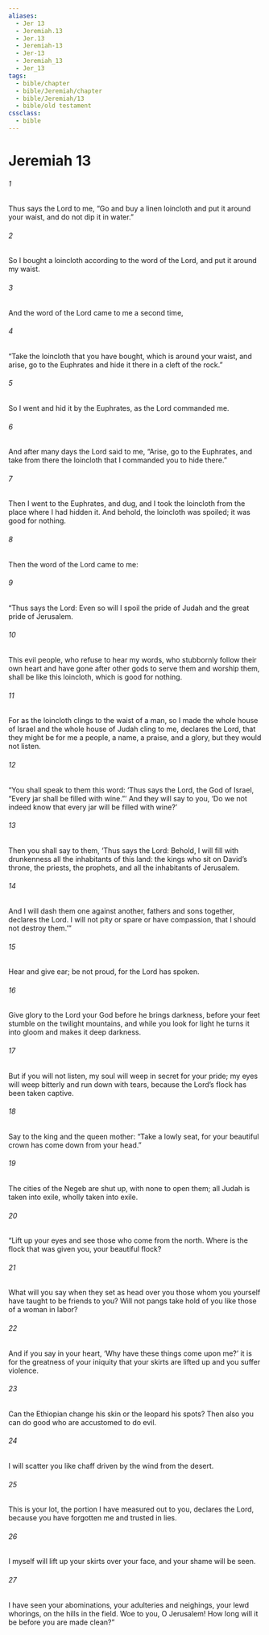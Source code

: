 ```yaml
---
aliases:
  - Jer 13
  - Jeremiah.13
  - Jer.13
  - Jeremiah-13
  - Jer-13
  - Jeremiah_13
  - Jer_13
tags:
  - bible/chapter
  - bible/Jeremiah/chapter
  - bible/Jeremiah/13
  - bible/old testament
cssclass:
  - bible
---
```


# Jeremiah 13

###### 1
Thus says the Lord to me, “Go and buy a linen loincloth and put it around your waist, and do not dip it in water.”
###### 2
So I bought a loincloth according to the word of the Lord, and put it around my waist.
###### 3
And the word of the Lord came to me a second time,
###### 4
“Take the loincloth that you have bought, which is around your waist, and arise, go to the Euphrates and hide it there in a cleft of the rock.”
###### 5
So I went and hid it by the Euphrates, as the Lord commanded me.
###### 6
And after many days the Lord said to me, “Arise, go to the Euphrates, and take from there the loincloth that I commanded you to hide there.”
###### 7
Then I went to the Euphrates, and dug, and I took the loincloth from the place where I had hidden it. And behold, the loincloth was spoiled; it was good for nothing.
###### 8
Then the word of the Lord came to me:
###### 9
“Thus says the Lord: Even so will I spoil the pride of Judah and the great pride of Jerusalem.
###### 10
This evil people, who refuse to hear my words, who stubbornly follow their own heart and have gone after other gods to serve them and worship them, shall be like this loincloth, which is good for nothing.
###### 11
For as the loincloth clings to the waist of a man, so I made the whole house of Israel and the whole house of Judah cling to me, declares the Lord, that they might be for me a people, a name, a praise, and a glory, but they would not listen.
###### 12
“You shall speak to them this word: ‘Thus says the Lord, the God of Israel, “Every jar shall be filled with wine.”’ And they will say to you, ‘Do we not indeed know that every jar will be filled with wine?’
###### 13
Then you shall say to them, ‘Thus says the Lord: Behold, I will fill with drunkenness all the inhabitants of this land: the kings who sit on David’s throne, the priests, the prophets, and all the inhabitants of Jerusalem.
###### 14
And I will dash them one against another, fathers and sons together, declares the Lord. I will not pity or spare or have compassion, that I should not destroy them.’”
###### 15
Hear and give ear; be not proud, for the Lord has spoken.
###### 16
Give glory to the Lord your God   before he brings darkness, before your feet stumble on the twilight mountains, and while you look for light he turns it into gloom and makes it deep darkness.
###### 17
But if you will not listen,   my soul will weep in secret for your pride; my eyes will weep bitterly and run down with tears, because the Lord’s flock has been taken captive.
###### 18
Say to the king and the queen mother: “Take a lowly seat, for your beautiful crown has come down from your head.”
###### 19
The cities of the Negeb are shut up, with none to open them; all Judah is taken into exile, wholly taken into exile.
###### 20
“Lift up your eyes and see those who come from the north. Where is the flock that was given you, your beautiful flock?
###### 21
What will you say when they set as head over you those whom you yourself have taught to be friends to you?   Will not pangs take hold of you like those of a woman in labor?
###### 22
And if you say in your heart,   ‘Why have these things come upon me?’ it is for the greatness of your iniquity that your skirts are lifted up and you suffer violence.
###### 23
Can the Ethiopian change his skin or the leopard his spots? Then also you can do good who are accustomed to do evil.
###### 24
I will scatter you  like chaff driven by the wind from the desert.
###### 25
This is your lot, the portion I have measured out to you, declares the Lord, because you have forgotten me and trusted in lies.
###### 26
I myself will lift up your skirts over your face, and your shame will be seen.
###### 27
I have seen your abominations, your adulteries and neighings, your lewd whorings,   on the hills in the field. Woe to you, O Jerusalem! How long will it be before you are made clean?”


